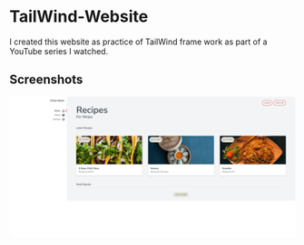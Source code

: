 # TailWind-Website
I created this website as practice of TailWind frame work as part of a YouTube series I watched.

## Screenshots
![](Screenshots/MainPage.JPG)
